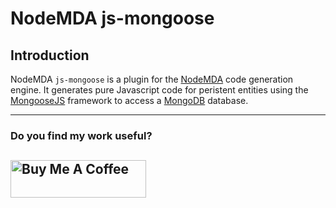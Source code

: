 # NodeMDA js-mongoose

## Introduction

NodeMDA `js-mongoose` is a plugin for the [NodeMDA](https://github.com/joelkoz/NodeMDA) code generation engine. 
It generates pure Javascript code for peristent entities using the [MongooseJS](https://mongoosejs.com) framework to access a [MongoDB](https://www.mongodb.com) database.

---
### Do you find my work useful?

<a href="https://www.buymeacoffee.com/joelkoz" target="_blank"><img src="https://cdn.buymeacoffee.com/buttons/v2/default-yellow.png" alt="Buy Me A Coffee" style="height: 60px !important;width: 217px !important;" ></a>
---

